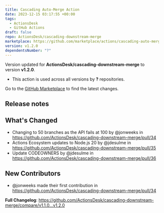 ```yaml
---
title: Cascading Auto-Merge Action
date: 2023-12-15 03:17:55 +00:00
tags:
  - ActionsDesk
  - GitHub Actions
draft: false
repo: ActionsDesk/cascading-downstream-merge
marketplace: https://github.com/marketplace/actions/cascading-auto-merge-action
version: v1.2.0
dependentsNumber: "?"
---
```



Version updated for **ActionsDesk/cascading-downstream-merge** to version **v1.2.0**.
- This action is used across all versions by **?** repositories.

Go to the [GitHub Marketplace](https://github.com/marketplace/actions/cascading-auto-merge-action) to find the latest changes.

## Release notes

## What's Changed
* Changing to 50 branches as the API fails at 100 by @jonweeks in https://github.com/ActionsDesk/cascading-downstream-merge/pull/34
* Actions Ecosystem updates to Node.js 20 by @jdesulme in https://github.com/ActionsDesk/cascading-downstream-merge/pull/35
* Update CODEOWNERS by @jdesulme in https://github.com/ActionsDesk/cascading-downstream-merge/pull/36

## New Contributors
* @jonweeks made their first contribution in https://github.com/ActionsDesk/cascading-downstream-merge/pull/34

**Full Changelog**: https://github.com/ActionsDesk/cascading-downstream-merge/compare/v1.1.0...v1.2.0
